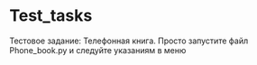 # Test_tasks
Тестовое задание: Телефонная книга.
Просто запустите файл Phone_book.py и следуйте указаниям в меню
